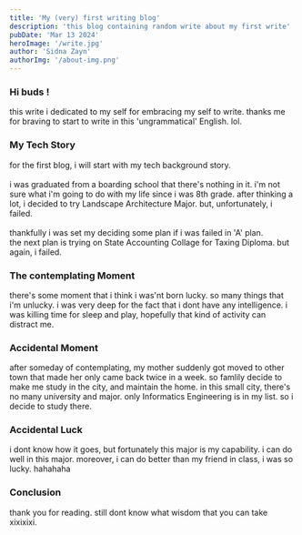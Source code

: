```yaml
---
title: 'My (very) first writing blog'
description: 'this blog containing random write about my first write'
pubDate: 'Mar 13 2024'
heroImage: '/write.jpg'
author: 'Sidna Zayn'
authorImg: '/about-img.png'
---
```


### Hi buds !
this write i dedicated to my self for embracing my self to write. thanks me for braving to start to write in this 'ungrammatical' English. lol.

### My Tech Story
for the first blog, i will start with my tech background story. <br><br>
i was graduated from a boarding school that there's nothing in it. i'm not sure what i'm going to do with my life since i was 8th grade. after thinking a lot, i decided to try Landscape Architecture Major. but, unfortunately, i failed. <br><br>
thankfully i was set my deciding some plan if i was failed in 'A' plan. <br>
the next plan is trying on State Accounting Collage for Taxing Diploma. but again, i failed. <br>

### The contemplating Moment
there's some moment that i think i was'nt born lucky. so many things that i'm unlucky. i was very deep for the fact that i dont have any intelligence. i was killing time for sleep and play, hopefully that kind of activity can distract me.

### Accidental Moment
after someday of contemplating, my mother suddenly got moved to other town that made her only came back twice in a week. so famlily decide to make me study in the city, and maintain the home. in this small city, there's no many university and major. only Informatics Engineering is in my list. so i decide to study there.

### Accidental Luck
i dont know how it goes, but fortunately this major is my capability. i can do well in this major. moreover, i can do better than my friend in class, i was so lucky. hahahaha

### Conclusion
thank you for reading. still dont know what wisdom that you can take xixixixi.
